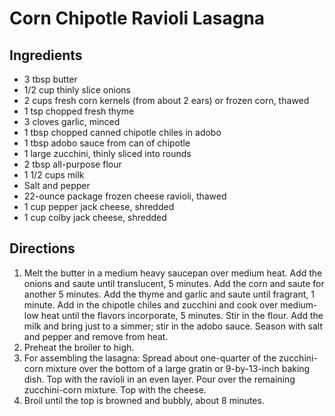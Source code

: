 # Corn Chipotle Ravioli Lasagna

## Ingredients

- 3 tbsp butter
- 1/2 cup thinly slice onions
- 2 cups fresh corn kernels (from about 2 ears) or frozen corn, thawed
- 1 tsp chopped fresh thyme
- 3 cloves garlic, minced
- 1 tbsp chopped canned chipotle chiles in adobo
- 1 tbsp adobo sauce from can of chipotle
- 1 large zucchini, thinly sliced into rounds
- 2 tbsp all-purpose flour
- 1 1/2 cups milk
- Salt and pepper
- 22-ounce package frozen cheese ravioli, thawed
- 1 cup pepper jack cheese, shredded
- 1 cup colby jack cheese, shredded

## Directions

1. Melt the butter in a medium heavy saucepan over medium heat. Add the onions and saute until translucent, 5 minutes. Add the corn and saute for another 5 minutes. Add the thyme and garlic and saute until fragrant, 1 minute. Add in the chipotle chiles and zucchini and cook over medium-low heat until the flavors incorporate, 5 minutes. Stir in the flour. Add the milk and bring just to a simmer; stir in the adobo sauce. Season with salt and pepper and remove from heat.
1. Preheat the broiler to high.
1. For assembling the lasagna: Spread about one-quarter of the zucchini-corn mixture over the bottom of a large gratin or 9-by-13-inch baking dish. Top with the ravioli in an even layer. Pour over the remaining zucchini-corn mixture. Top with the cheese.
1. Broil until the top is browned and bubbly, about 8 minutes.
